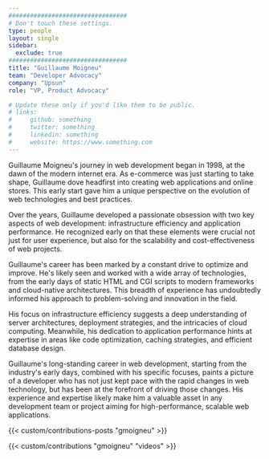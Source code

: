 ```yaml
---
#################################
# Don't touch these settings.
type: people
layout: single
sidebar:
  exclude: true
#################################
title: "Guillaume Moigneu"
team: "Developer Advocacy"
company: "Upsun"
role: "VP, Product Advocacy"

# Update these only if you'd like them to be public.
# links:
#     github: something
#     twitter: something
#     linkedin: something
#     website: https://www.something.com
---
```


Guillaume Moigneu's journey in web development began in 1998, at the dawn of the modern internet era. As e-commerce was just starting to take shape, Guillaume dove headfirst into creating web applications and online stores. This early start gave him a unique perspective on the evolution of web technologies and best practices.

Over the years, Guillaume developed a passionate obsession with two key aspects of web development: infrastructure efficiency and application performance. He recognized early on that these elements were crucial not just for user experience, but also for the scalability and cost-effectiveness of web projects.

Guillaume's career has been marked by a constant drive to optimize and improve. He's likely seen and worked with a wide array of technologies, from the early days of static HTML and CGI scripts to modern frameworks and cloud-native architectures. This breadth of experience has undoubtedly informed his approach to problem-solving and innovation in the field.

His focus on infrastructure efficiency suggests a deep understanding of server architectures, deployment strategies, and the intricacies of cloud computing. Meanwhile, his dedication to application performance hints at expertise in areas like code optimization, caching strategies, and efficient database design.

Guillaume's long-standing career in web development, starting from the industry's early days, combined with his specific focuses, paints a picture of a developer who has not just kept pace with the rapid changes in web technology, but has been at the forefront of driving those changes. His experience and expertise likely make him a valuable asset in any development team or project aiming for high-performance, scalable web applications.

<!-- excludeSearch -->
{{< custom/contributions-posts "gmoigneu" >}}

{{< custom/contributions "gmoigneu" "videos" >}}
<!-- /excludeSearch -->
